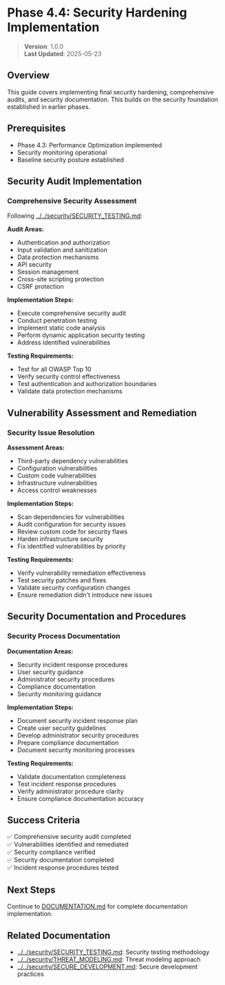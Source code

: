 
# Phase 4.4: Security Hardening Implementation

> **Version**: 1.0.0  
> **Last Updated**: 2025-05-23

## Overview

This guide covers implementing final security hardening, comprehensive audits, and security documentation. This builds on the security foundation established in earlier phases.

## Prerequisites

- Phase 4.3: Performance Optimization implemented
- Security monitoring operational
- Baseline security posture established

## Security Audit Implementation

### Comprehensive Security Assessment
Following [../../security/SECURITY_TESTING.md](../../security/SECURITY_TESTING.md):

**Audit Areas:**
- Authentication and authorization
- Input validation and sanitization
- Data protection mechanisms
- API security
- Session management
- Cross-site scripting protection
- CSRF protection

**Implementation Steps:**
- Execute comprehensive security audit
- Conduct penetration testing
- Implement static code analysis
- Perform dynamic application security testing
- Address identified vulnerabilities

**Testing Requirements:**
- Test for all OWASP Top 10
- Verify security control effectiveness
- Test authentication and authorization boundaries
- Validate data protection mechanisms

## Vulnerability Assessment and Remediation

### Security Issue Resolution

**Assessment Areas:**
- Third-party dependency vulnerabilities
- Configuration vulnerabilities
- Custom code vulnerabilities
- Infrastructure vulnerabilities
- Access control weaknesses

**Implementation Steps:**
- Scan dependencies for vulnerabilities
- Audit configuration for security issues
- Review custom code for security flaws
- Harden infrastructure security
- Fix identified vulnerabilities by priority

**Testing Requirements:**
- Verify vulnerability remediation effectiveness
- Test security patches and fixes
- Validate security configuration changes
- Ensure remediation didn't introduce new issues

## Security Documentation and Procedures

### Security Process Documentation

**Documentation Areas:**
- Security incident response procedures
- User security guidance
- Administrator security procedures
- Compliance documentation
- Security monitoring guidance

**Implementation Steps:**
- Document security incident response plan
- Create user security guidelines
- Develop administrator security procedures
- Prepare compliance documentation
- Document security monitoring processes

**Testing Requirements:**
- Validate documentation completeness
- Test incident response procedures
- Verify administrator procedure clarity
- Ensure compliance documentation accuracy

## Success Criteria

✅ Comprehensive security audit completed  
✅ Vulnerabilities identified and remediated  
✅ Security compliance verified  
✅ Security documentation completed  
✅ Incident response procedures tested  

## Next Steps

Continue to [DOCUMENTATION.md](DOCUMENTATION.md) for complete documentation implementation.

## Related Documentation

- [../../security/SECURITY_TESTING.md](../../security/SECURITY_TESTING.md): Security testing methodology
- [../../security/THREAT_MODELING.md](../../security/THREAT_MODELING.md): Threat modeling approach
- [../../security/SECURE_DEVELOPMENT.md](../../security/SECURE_DEVELOPMENT.md): Secure development practices
